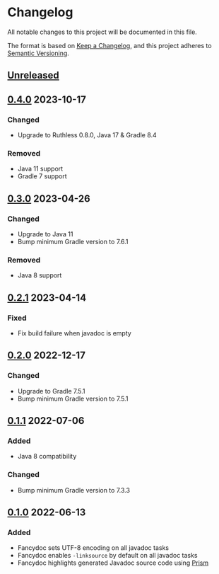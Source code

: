 # Changelog

All notable changes to this project will be documented in this file.

The format is based on [Keep a Changelog](https://keepachangelog.com/en/1.0.0/),
and this project adheres to [Semantic Versioning](https://semver.org/spec/v2.0.0.html).

## [Unreleased]

## [0.4.0] 2023-10-17

### Changed

- Upgrade to Ruthless 0.8.0, Java 17 & Gradle 8.4

### Removed

- Java 11 support
- Gradle 7 support

## [0.3.0] 2023-04-26

### Changed

- Upgrade to Java 11
- Bump minimum Gradle version to 7.6.1

### Removed

- Java 8 support

## [0.2.1] 2023-04-14

### Fixed

- Fix build failure when javadoc is empty

## [0.2.0] 2022-12-17

### Changed

- Upgrade to Gradle 7.5.1
- Bump minimum Gradle version to 7.5.1

## [0.1.1] 2022-07-06

### Added

- Java 8 compatibility

### Changed

- Bump minimum Gradle version to 7.3.3

## [0.1.0] 2022-06-13

### Added

- Fancydoc sets UTF-8 encoding on all javadoc tasks
- Fancydoc enables `-linksource` by default on all javadoc tasks
- Fancydoc highlights generated Javadoc source code using [Prism](https://prismjs.com)

[Unreleased]: https://github.com/LajosCseppento/fancydoc/compare/v0.4.0...HEAD

[0.4.0]: https://github.com/LajosCseppento/fancydoc/releases/tag/v0.4.0

[0.3.0]: https://github.com/LajosCseppento/fancydoc/releases/tag/v0.3.0

[0.2.1]: https://github.com/LajosCseppento/fancydoc/releases/tag/v0.2.1

[0.2.0]: https://github.com/LajosCseppento/fancydoc/releases/tag/v0.2.0

[0.1.1]: https://github.com/LajosCseppento/fancydoc/releases/tag/v0.1.1

[0.1.0]: https://github.com/LajosCseppento/fancydoc/releases/tag/v0.1.0
